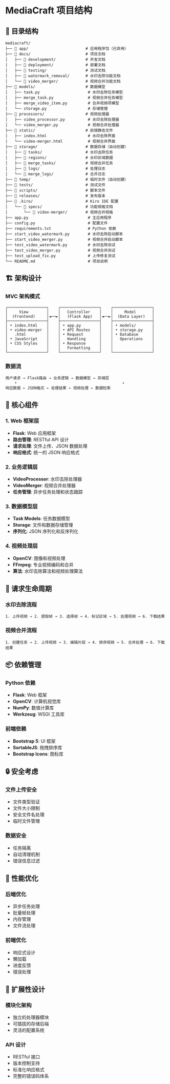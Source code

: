 # MediaCraft 项目结构

## 📁 目录结构

```
mediacraft/
├── 📁 app/                         # 应用程序包（已弃用）
├── 📁 docs/                        # 项目文档
│   ├── 📁 development/             # 开发文档
│   ├── 📁 deployment/              # 部署文档
│   ├── 📁 testing/                 # 测试文档
│   ├── 📁 watermark_removal/       # 水印去除功能文档
│   └── 📁 video_merger/            # 视频合并功能文档
├── 📁 models/                      # 数据模型
│   ├── task.py                     # 水印去除任务模型
│   ├── merge_task.py               # 视频合并任务模型
│   ├── merge_video_item.py         # 合并视频项模型
│   └── storage.py                  # 存储管理
├── 📁 processors/                  # 视频处理器
│   ├── video_processor.py          # 水印去除处理器
│   └── video_merger.py             # 视频合并处理器
├── 📁 static/                      # 前端静态文件
│   ├── index.html                  # 水印去除界面
│   └── video-merger.html           # 视频合并界面
├── 📁 storage/                     # 数据存储（自动创建）
│   ├── 📁 tasks/                   # 水印去除任务
│   ├── 📁 regions/                 # 水印区域数据
│   ├── 📁 merge_tasks/             # 视频合并任务
│   ├── 📁 logs/                    # 处理日志
│   └── 📁 merge_logs/              # 合并日志
├── 📁 temp/                        # 临时文件（自动创建）
├── 📁 tests/                       # 测试文件
├── 📁 scripts/                     # 脚本文件
├── 📁 releases/                    # 发布版本
├── 📁 .kiro/                       # Kiro IDE 配置
│   └── 📁 specs/                   # 功能规格文档
│       └── 📁 video-merger/        # 视频合并规格
├── app.py                          # 主应用程序
├── config.py                       # 配置文件
├── requirements.txt                # Python 依赖
├── start_video_watermark.py        # 水印去除启动脚本
├── start_video_merger.py           # 视频合并启动脚本
├── test_video_watermark.py         # 水印去除测试
├── test_video_merger.py            # 视频合并测试
├── test_upload_fix.py              # 上传修复测试
└── README.md                       # 项目说明
```

## 🏗️ 架构设计

### MVC 架构模式

```
┌─────────────────┐    ┌─────────────────┐    ┌─────────────────┐
│     View        │    │   Controller    │    │     Model       │
│  (Frontend)     │◄──►│   (Flask App)   │◄──►│  (Data Layer)   │
├─────────────────┤    ├─────────────────┤    ├─────────────────┤
│ • index.html    │    │ • app.py        │    │ • models/       │
│ • video-merger  │    │ • API Routes    │    │ • storage.py    │
│   .html         │    │ • Request       │    │ • Database      │
│ • JavaScript    │    │   Handling      │    │   Operations    │
│ • CSS Styles    │    │ • Response      │    │                 │
│                 │    │   Formatting    │    │                 │
└─────────────────┘    └─────────────────┘    └─────────────────┘
```

### 数据流

```
用户请求 → Flask路由 → 业务逻辑 → 数据模型 → 存储层
    ↑                                              ↓
响应数据 ← JSON格式 ← 处理结果 ← 视频处理 ← 数据检索
```

## 🔧 核心组件

### 1. Web 框架层
- **Flask**: Web 应用框架
- **路由管理**: RESTful API 设计
- **请求处理**: 文件上传、JSON 数据处理
- **响应格式**: 统一的 JSON 响应格式

### 2. 业务逻辑层
- **VideoProcessor**: 水印去除处理器
- **VideoMerger**: 视频合并处理器
- **任务管理**: 异步任务处理和状态跟踪

### 3. 数据模型层
- **Task Models**: 任务数据模型
- **Storage**: 文件和数据存储管理
- **序列化**: JSON 序列化和反序列化

### 4. 视频处理层
- **OpenCV**: 图像和视频处理
- **FFmpeg**: 专业视频编码和合并
- **算法**: 水印去除算法和视频处理算法

## 🔄 请求生命周期

### 水印去除流程
```
1. 上传视频 → 2. 提取帧 → 3. 选择帧 → 4. 标记区域 → 5. 处理视频 → 6. 下载结果
```

### 视频合并流程
```
1. 创建任务 → 2. 上传视频 → 3. 编辑片段 → 4. 排序视频 → 5. 合并处理 → 6. 下载结果
```

## 📦 依赖管理

### Python 依赖
- **Flask**: Web 框架
- **OpenCV**: 计算机视觉库
- **NumPy**: 数值计算库
- **Werkzeug**: WSGI 工具库

### 前端依赖
- **Bootstrap 5**: UI 框架
- **SortableJS**: 拖拽排序库
- **Bootstrap Icons**: 图标库

## 🔒 安全考虑

### 文件上传安全
- 文件类型验证
- 文件大小限制
- 安全文件名处理
- 临时文件管理

### 数据安全
- 任务隔离
- 自动清理机制
- 错误信息过滤

## 🚀 性能优化

### 后端优化
- 异步任务处理
- 批量帧处理
- 内存管理
- 文件流处理

### 前端优化
- 响应式设计
- 懒加载
- 进度反馈
- 错误处理

## 🔧 扩展性设计

### 模块化架构
- 独立的处理器模块
- 可插拔的存储后端
- 灵活的配置系统

### API 设计
- RESTful 接口
- 版本控制支持
- 标准化响应格式
- 完整的错误码体系